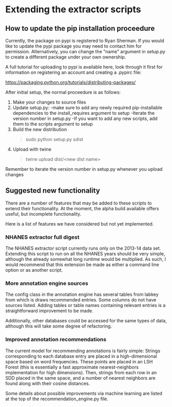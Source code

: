 # Extending the extractor scripts

## How to update the pip installation proceedure

Currently, the package on pypi is registered to Ryan Sherman.  If you would like to update the pypi package you may need to contact him for permission.  Alternatively, you can change the "name" argument in setup.py to create a different package under your own ownership.

A full tutorial for uploading to pypi is available here, look through it first for information on registering an account and creating a .pypirc file:

https://packaging.python.org/tutorials/distributing-packages/

After initial setup, the normal proceedure is as follows:
1) Make your changes to source files
2) Update setup.py:
	-make sure to add any newly required pip-installable dependencies to the 		install_requires argument to setup
	-Iterate the version number in setup.py
	-If you want to add any new scripts, add them to the scripts argument to 		setup
3) Build the new distribution
	> sudo python setup.py sdist
4) Upload with twine
	> twine upload dist/\<new dist name\>

	

Remember to iterate the version number in setup.py whenever you upload changes

## Suggested new functionality

There are a number of features that may be added to these scripts to extend their functionality.  At the moment, the alpha build available offers useful, but incomplete functionality.

Here is a list of features we have considered but not yet implemented.

### NHANES extractor full digest
The NHANES extractor script currently runs only on the 2013-14 data set.  Extending this script to run on all the NHANES years should be very simple, although the already somewhat long runtime would be multiplied.  As such, I would recommend that this extension be made as either a command line option or as another script.

### More annotation engine sources
The config class in the annotation engine has several tables from labkey from which is draws recommended entries.  Some columns do not have sources listed.  Adding tables or table names containing relevant entries is a straightforward improvement to be made.

Additionally, other databases could be accessed for the same types of data, although this will take some degree of refactoring.

### Improved annotation recommendations
The current model for recommending annotations is fairly simple:
Strings corresponding to each database entry are placed in a high-dimensional space based on word frequencies.  These points are placed in an LSH Forest (this is essentially a fast approximate nearest-neighbors implementation for high dimensions).  Then, strings from each row in an SDD placed in the same space, and a number of nearest neighbors are found along with their cosine distances.

Some details about possible improvements via machine learning are listed at the top of the recommendation\_engine.py file.






